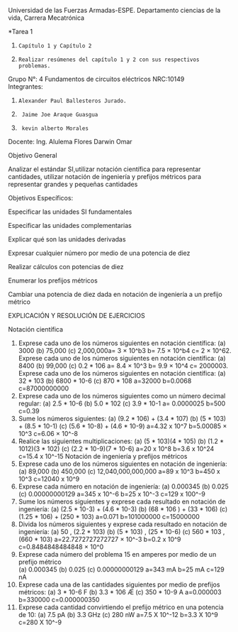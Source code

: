 Universidad de las Fuerzas Armadas-ESPE. Departamento ciencias de la vida, Carrera Mecatrónica

*Tarea 1
1.     Capítulo 1 y Capítulo 2
2.     Realizar resúmenes del capítulo 1 y 2 con sus respectivos problemas.

  Grupo N°: 4                                    Fundamentos de circuitos eléctricos  NRC:10149                 
 Integrantes:

1.     Alexander Paul Ballesteros Jurado.
2.      Jaime Joe Araque Guasgua
3.      kevin alberto Morales
 Docente: Ing. Alulema Flores Darwin Omar


Objetivo General


Analizar el estándar SI,utilizar notación científica para representar cantidades, utilizar notación de ingeniería y prefijos métricos para representar grandes y pequeñas cantidades




Objetivos Específicos:

Especificar las unidades SI fundamentales 

Especificar las unidades complementarias

Explicar qué son las unidades derivadas

Expresar cualquier número por medio de una potencia de diez 

 Realizar cálculos con potencias de diez
 
Enumerar los prefijos métricos

Cambiar una potencia de diez dada en notación de ingeniería a un prefijo métrico

EXPLICACIÓN Y RESOLUCIÓN DE EJERCICIOS

Notación científica

1.	Exprese cada uno de los números siguientes en notación científica:
(a) 3000	(b) 75,000	(c) 2,000,000a= 3 × 10^b3             b=  7.5 × 10^b4             c= 2 × 10^62.	Exprese cada uno de los números siguientes en notación científica:
(a) 8400	(b) 99,000	(c) 0.2 * 106
a= 8.4 × 10^3             b= 9.9 × 10^4              c= 2000003.	Exprese cada uno de los números siguientes en notación científica:
(a) 32 * 103               (b) 6800 * 10-6               (c) 870 * 108 
a=32000              b=0.0068               c=87000000000
4.	Exprese cada uno de los números siguientes como un número decimal regular:
(a) 2.5 * 10-6               (b) 5.0 * 102              (c) 3.9 * 10-1 
a= 0.0000025             b=500               c=0.39
5.	Sume los números siguientes:
(a) (9.2 * 106) + (3.4 * 107)      (b) (5 * 103) + (8.5 * 10-1)         (c) (5.6 * 10-8) + (4.6 * 10-9) 
a=4.32 x 10^7           b=5.00085 × 10^3            c=6.06 × 10^-8
6.	Realice las siguientes multiplicaciones:
(a) (5 * 103)(4 * 105)	(b) (1.2 * 1012)(3 * 102)
(c) (2.2 * 10-9)(7 * 10-6)
a=20 x 10^8           b=3.6 x 10^24               c=15.4 x 10^-15
Notación de ingeniería y prefijos métricos
7.	Exprese cada uno de los números siguientes en notación de ingeniería:
(a) 89,000	(b) 450,000	(c) 12,040,000,000,000
a=89 x 10^3             b=450 x 10^3               c=12040 x 10^9
8.	Exprese cada número en notación de ingeniería:
(a) 0.000345	     (b) 0.025	(c) 0.00000000129
a=345 x 10^-6              b=25 x 10^-3               c=129 x 100^-9
9.	Sume los números siguientes y exprese cada resultado en notación de ingeniería:
(a) (2.5 * 10-3) + (4.6 * 10-3)	(b) (68 * 106 ) + (33 * 106)
(c) (1.25 * 106) + (250 * 103) 
a=0.071              b=101000000              c=15000000
10.	Divida los números siguientes y exprese cada resultado en notación de ingeniería:
(a)	50 , (2.2 * 103)
(b)	(5 * 103) , (25 * 10-6)
(c) 560 * 103 , (660 * 103)
a=22.7272727272727 × 10^-3 b=0.2 x 10^9 c=0.8484848484848 × 10^0
11.	Exprese cada número del problema 15 en amperes por medio de un prefijo métrico  
(a) 0.000345        (b) 0.025            (c) 0.00000000129
a=343 mA              b=25 mA               c=129 nA
12.	Exprese cada una de las cantidades siguientes por medio de prefijos métricos:
(a) 3 * 10-6 F
(b) 3.3 * 106 Æ
(c)  350 * 10-9 A
a=0.000003         b=330000           c=0.000000350
 13. Exprese cada cantidad convirtiendo el prefijo métrico en una potencia de 10:
(a) 7.5 pA	(b) 3.3 GHz	(c) 280 nW 
a=7.5 X 10^-12            b=3.3 X 10^9               c=280 X 10^-9



